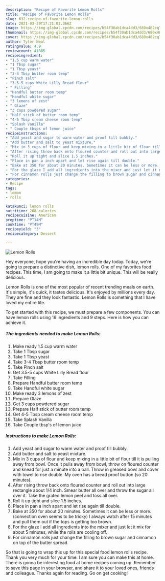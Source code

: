 ```yaml
---
description: "Recipe of Favorite Lemon Rolls"
title: "Recipe of Favorite Lemon Rolls"
slug: 632-recipe-of-favorite-lemon-rolls
date: 2021-03-29T17:21:03.366Z
image: https://img-global.cpcdn.com/recipes/b54f30ab1dca4dd3/680x482cq70/lemon-rolls-recipe-main-photo.jpg
thumbnail: https://img-global.cpcdn.com/recipes/b54f30ab1dca4dd3/680x482cq70/lemon-rolls-recipe-main-photo.jpg
cover: https://img-global.cpcdn.com/recipes/b54f30ab1dca4dd3/680x482cq70/lemon-rolls-recipe-main-photo.jpg
author: Tyler Neal
ratingvalue: 4.9
reviewcount: 41885
recipeingredient:
- "1.5 cup warm water"
- "1 Tbsp sugar"
- "1 Tbsp yeast"
- "3-4 Tbsp butter room temp"
- "Pinch salt"
- "3.5-5 cups White Lilly Bread flour"
- " Filling"
- "Handful butter room temp"
- "Handful white sugar"
- "3 lemons of zest"
- " Glaze"
- "3 cups powdered sugar"
- "Half stick of butter room temp"
- "4-5 Tbsp cream cheese room temp"
- "Splash Vanilla"
- " Couple tbsps of lemon juice"
recipeinstructions:
- "Add yeast and sugar to warm water and proof till bubbly."
- "Add butter and salt to yeast mixture."
- "Mix in 3 cups of flour and keep mixing in a little bit of flour till it is pulling away from bowl. Once it pulls away from bowl, throw on floured counter and knead for just a minute into a ball. Throw in greased bowl and cover with towel to rise double. My oven has a bread proof button (so 20 minutes)."
- "After rising throw back onto floured counter and roll out into large rectangle about 1/4 inch. Smear butter all over and throw the sugar all over it. Take the grated lemon peel and toss all over."
- "Roll it up tight and slice 1.5 inches."
- "Place in pan a inch apart and let rise again till double."
- "Bake at 350 for about 20 minutes. Sometimes it can be less or more.(convection oven seems to be tricky) I always watch after 15 minutes and pull them out if the tops is getting too brown."
- "For the glaze I add all ingredients into the mixer and just let it mix for about 5 minutes, while the rolls are cooling off."
- "For cinnamon rolls just change the filling to brown sugar and cinnamon on top of the butter spread."
categories:
- Recipe
tags:
- lemon
- rolls

katakunci: lemon rolls 
nutrition: 268 calories
recipecuisine: American
preptime: "PT14M"
cooktime: "PT49M"
recipeyield: "3"
recipecategory: Dessert

---
```



![Lemon Rolls](https://img-global.cpcdn.com/recipes/b54f30ab1dca4dd3/680x482cq70/lemon-rolls-recipe-main-photo.jpg)

Hey everyone, hope you're having an incredible day today. Today, we're going to prepare a distinctive dish, lemon rolls. One of my favorites food recipes. This time, I am going to make it a little bit unique. This will be really delicious.

Lemon Rolls is one of the most popular of recent trending meals on earth. It's simple, it's quick, it tastes delicious. It's enjoyed by millions every day. They are fine and they look fantastic. Lemon Rolls is something that I have loved my entire life.




To get started with this recipe, we must prepare a few components. You can have lemon rolls using 16 ingredients and 9 steps. Here is how you can achieve it.

<!--inarticleads1-->

##### The ingredients needed to make Lemon Rolls:

1. Make ready 1.5 cup warm water
1. Take 1 Tbsp sugar
1. Take 1 Tbsp yeast
1. Take 3-4 Tbsp butter room temp
1. Take Pinch salt
1. Get 3.5-5 cups White Lilly Bread flour
1. Take  Filling
1. Prepare Handful butter room temp
1. Take Handful white sugar
1. Make ready 3 lemons of zest
1. Prepare  Glaze
1. Get 3 cups powdered sugar
1. Prepare Half stick of butter room temp
1. Get 4-5 Tbsp cream cheese room temp
1. Take Splash Vanilla
1. Take  Couple tbsp&#39;s of lemon juice




<!--inarticleads2-->

##### Instructions to make Lemon Rolls:

1. Add yeast and sugar to warm water and proof till bubbly.
1. Add butter and salt to yeast mixture.
1. Mix in 3 cups of flour and keep mixing in a little bit of flour till it is pulling away from bowl. Once it pulls away from bowl, throw on floured counter and knead for just a minute into a ball. Throw in greased bowl and cover with towel to rise double. My oven has a bread proof button (so 20 minutes).
1. After rising throw back onto floured counter and roll out into large rectangle about 1/4 inch. Smear butter all over and throw the sugar all over it. Take the grated lemon peel and toss all over.
1. Roll it up tight and slice 1.5 inches.
1. Place in pan a inch apart and let rise again till double.
1. Bake at 350 for about 20 minutes. Sometimes it can be less or more.(convection oven seems to be tricky) I always watch after 15 minutes and pull them out if the tops is getting too brown.
1. For the glaze I add all ingredients into the mixer and just let it mix for about 5 minutes, while the rolls are cooling off.
1. For cinnamon rolls just change the filling to brown sugar and cinnamon on top of the butter spread.




So that is going to wrap this up for this special food lemon rolls recipe. Thank you very much for your time. I am sure you can make this at home. There is gonna be interesting food at home recipes coming up. Remember to save this page in your browser, and share it to your loved ones, friends and colleague. Thanks again for reading. Go on get cooking!
